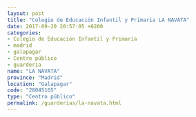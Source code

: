 ```yaml
---
layout: post
title: "Colegio de Educación Infantil y Primaria LA NAVATA"
date: 2017-09-20 20:57:05 +0200
categories:
- Colegio de Educación Infantil y Primaria
- madrid
- galapagar
- Centro público
- guarderia
name: "LA NAVATA"
province: "Madrid"
location: "Galapagar"
code: "28045165"
type: "Centro público"
permalink: /guarderias/la-navata.html
---
```

